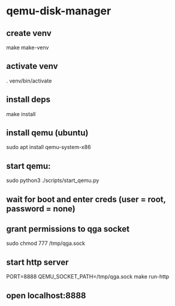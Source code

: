 # qemu-disk-manager

## create venv
make make-venv

## activate venv
. venv/bin/activate

## install deps
make install

## install qemu (ubuntu)
sudo apt install qemu-system-x86

## start qemu:
sudo python3 ./scripts/start_qemu.py

## wait for boot and enter creds (user = root, password = none)

## grant permissions to qga socket 
sudo chmod 777 /tmp/qga.sock

## start http server
PORT=8888 QEMU_SOCKET_PATH=/tmp/qga.sock make run-http

## open localhost:8888
